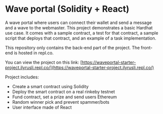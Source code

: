 # Wave portal (Solidity + React)

A wave portal where users can connect their wallet and send a message and a wave to the webmaster. This project demonstrates a basic Hardhat use case. It comes with a sample contract, a test for that contract, a sample script that deploys that contract, and an example of a task implementation.

This repository only contains the back-end part of the project. The front-end is hosted in repl.co.

You can view the project on this link: [https://waveportal-starter-project.ilyrusli.repl.co/](https://waveportal-starter-project.ilyrusli.repl.co/)

Project includes:
- Create a smart contract using Solidity
- Deploy the smart contract on a real rinkeby testnet
- Fund contract, set a prize and send users Ethereum
- Random winner pick and prevent spammer/bots
- User interface made of React
